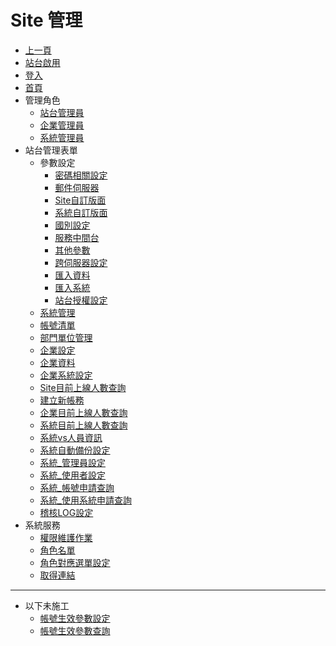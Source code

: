 # Site 管理
* [上一頁](../README.md)
* [站台啟用](active/README.md)
* [登入]()
* [首頁]()
* 管理角色
    * [站台管理員](siteManager.md)
    * [企業管理員](enterprisesiteManager.md)
    * [系統管理員](systemManager.md)
* 站台管理表單
  * 參數設定
    * [密碼相關設定](passwordrule/README.md)
    * [郵件伺服器](parametermailsetting/README.md)
    * [Site自訂版面](sitelayout/README.md)
    * [系統自訂版面](systemlayout/README.md)
    * [國別設定](country/README.md)
    * [服務中間台](middleserver/README.md)
    * [其他參數](parameterothersetting/README.md)
    * [跨伺服器設定](crosssite/README.md)
    * [匯入資料](importdata/README.md)
    * [匯入系統](importsystem/README.md)
    * [站台授權設定](siteauth/README.md)
  * [系統管理](systemmanage/README.md)
  * [帳號清單](accountindex/README.md)
  * [部門單位管理](deptmanage/README.md)
  * [企業設定](enterpriseindex/README.md)
  * [企業資料](enterprisedetail/README.md)
  * [企業系統設定](enterprisesystem/README.md)
  * [Site目前上線人數查詢](siteonlineuser/README.md)
  * [建立新帳務](newcorp/README.md)
  * [企業目前上線人數查詢](enterpriseonlineuser/README.md)
  * [系統目前上線人數查詢](systemonlineuser/README.md)
  * [系統vs人員資訊](systemuserinfo/README.md)
  * [系統自動備份設定](systembackup/README.md)
  * [系統_管理員設定](systemadmin/README.md)
  * [系統_使用者設定](systemuser/README.md)
  * [系統_帳號申請查詢](accountapplyquery/README.md)
  * [系統_使用系統申請查詢](systemapplyquery/README.md)
  * [稽核LOG設定](auditlogconfig/README.md)
* 系統服務
  * [權限維護作業](ListOfPermissions/README.md)
  * [角色名單](RoleList/README.md)
  * [角色對應選單設定](RoleOfPeopleSet/README.md)
  * [取得連結](getRoleURL/README.md)

--------
* 以下未施工
    * [帳號生效參數設定](accounteffectparamsetting/README.md)
    * [帳號生效參數查詢](accounteffectparamquery/README.md)
